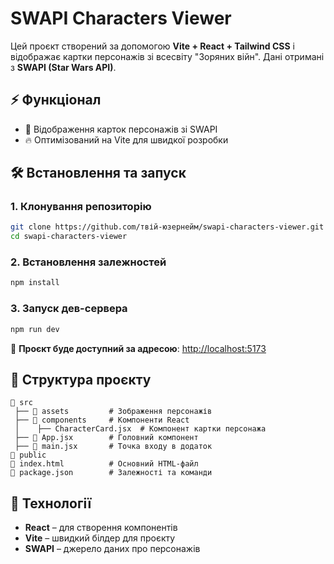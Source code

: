 # SWAPI Characters Viewer

Цей проєкт створений за допомогою **Vite + React + Tailwind CSS** і відображає картки персонажів зі всесвіту "Зоряних війн". Дані отримані з **SWAPI (Star Wars API)**.

## ⚡ Функціонал
- 📜 Відображення карток персонажів зі SWAPI
- 🔥 Оптимізований на Vite для швидкої розробки

## 🛠️ Встановлення та запуск

### 1. Клонування репозиторію
```sh
git clone https://github.com/твій-юзернейм/swapi-characters-viewer.git
cd swapi-characters-viewer
```

### 2. Встановлення залежностей
```sh
npm install
```

### 3. Запуск дев-сервера
```sh
npm run dev
```

🔗 **Проєкт буде доступний за адресою**: [http://localhost:5173](http://localhost:5173)

## 📂 Структура проєкту
```
📂 src
 ├── 📂 assets         # Зображення персонажів
 ├── 📂 components     # Компоненти React
 │    ├── CharacterCard.jsx  # Компонент картки персонажа
 ├── 📄 App.jsx        # Головний компонент
 ├── 📄 main.jsx       # Точка входу в додаток
📂 public
📄 index.html          # Основний HTML-файл
📄 package.json        # Залежності та команди
```

## 🚀 Технології
- **React** – для створення компонентів
- **Vite** – швидкий білдер для проєкту
- **SWAPI** – джерело даних про персонажів


